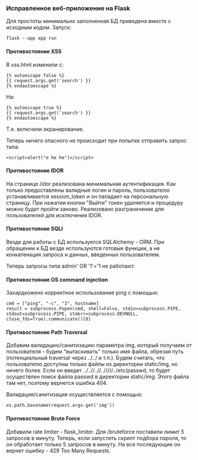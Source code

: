 ### Исправленное веб-приложение на Flask

Для простоты минимально заполненная БД приведена вместе с исходным кодом.
Запуск:

```
flask --app app run
```

#### Противостояние XSS 

В xss.html изменили с:

```
{% autoescape false %}
{{ request.args.get('search') }}
{% endautoescape %}
```

На: 

```
{% autoescape true %}
{{ request.args.get('search') }}
{% endautoescape %}
```

Т.е. включили экранирование.

Теперь ничего опасного не происходит при попытке отправить запрос типа: 

```
<script>alert("e he he")</script>
```

#### Противостояние IDOR

На странице /idor реализована минимальная аутентификация. Как только предоставлены валидные логин и пароль, пользователю устанавливается session_token и он пападает на персональную страницу. При нажатии кнопки "Выйти" токен удаляется и процедуру можно будет пройти заново. Реализовано разграничение для пользователей для исключения IDOR.

#### Противостояние SQLI

Везде для работы с БД используется SQLAlchemy - ORM. При обращении к БД везде используются готовые функции, а не конкатенация запроса и данных, введенных пользователем. 

Теперь запросы типа admin' OR '1'='1 не работают.

#### Противостояние OS command injection

Захардкожено корректное использование ping c помощью: 

```
cmd = ["ping", "-c", "3", hostname]
result = subprocess.Popen(cmd, shell=False, stdin=subprocess.PIPE, stdout=subprocess.PIPE, stderr=subprocess.DEVNULL, close_fds=True).communicate()[0]
```

#### Противостояние Path Traversal

Добавим валидацию/санитизацию параметра img, который получаем от пользователя - будем "вытаскивать" только имя файла, обрезая путь (потенциальный traversal через ../../ и т.п.). Будем считать, что пользователю доступны только файлы из директории static/img, но ничего более. Если он введет ../..//..//../////../etc/passwd, то будет осуществлен поиск файла passwd в директории static/img. Этого файла там нет, поэтому вернется ошибка 404. 

Валидация/санитизация осуществляется с помощью: 
```
os.path.basename(request.args.get('img'))
```

#### Противостояние Brute Force

Добавили rate limiter - flask_limiter.
Для /bruteforce поставили лимит 5 запросов в минуту.
Теперь, если запустить скрипт подбора пароля, то  он обработает только 5 запросов в минуту. На все последующие он вернет ошибку - 429 Too Many Requests.
